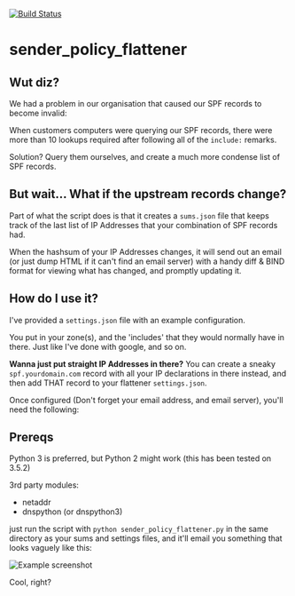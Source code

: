 [![Build Status](https://drone.io/github.com/cetanu/sender_policy_flattener/status.png)](https://drone.io/github.com/cetanu/sender_policy_flattener/latest)

sender_policy_flattener
=======================

Wut diz?
--------

We had a problem in our organisation that caused our SPF records to become invalid:

When customers computers were querying our SPF records, there were more than 10 lookups required after following all of the `include:` remarks.

Solution? Query them ourselves, and create a much more condense list of SPF records.

But wait... What if the upstream records change?
------------------------------------------------

Part of what the script does is that it creates a `sums.json` file that keeps track of the last list of IP Addresses that your combination of SPF records had.

When the hashsum of your IP Addresses changes, it will send out an email (or just dump HTML if it can't find an email server) with a handy diff & BIND format for viewing what has changed, and promptly updating it.

How do I use it?
----------------

I've provided a `settings.json` file with an example configuration.

You put in your zone(s), and the 'includes' that they would normally have in there. Just like I've done with google, and so on.

**Wanna just put straight IP Addresses in there?** You can create a sneaky `spf.yourdomain.com` record with all your IP declarations in there instead, and then add THAT record to your flattener `settings.json`.

Once configured (Don't forget your email address, and email server), you'll need the following:

Prereqs
-------

Python 3 is preferred, but Python 2 might work (this has been tested on 3.5.2)

3rd party modules:

* netaddr
* dnspython (or dnspython3)

just run the script with `python sender_policy_flattener.py` in the same directory as your sums and settings files, and it'll email you something that looks vaguely like this:

![Example screenshot](example/example.png)

Cool, right?
